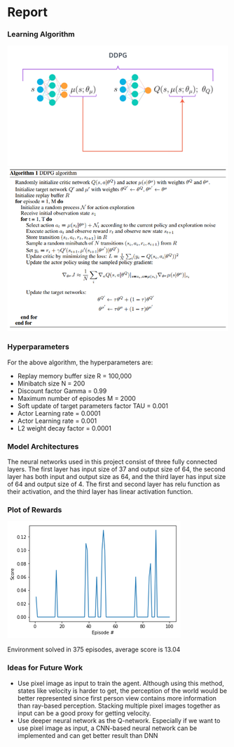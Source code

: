 # Report
###  Learning Algorithm
![Graph](DDPG_graph.png)
![Algorithm](DDPG_algo.png)

### Hyperparameters

For the above algorithm, the hyperparameters are:

- Replay memory buffer size R = 100,000
- Minibatch size N = 200
- Discount factor Gamma = 0.99
- Maximum number of episodes M = 2000
- Soft update of target parameters factor TAU = 0.001
- Actor Learning rate = 0.0001
- Actor Learning rate = 0.001
- L2 weight decay factor = 0.0001

###  Model Architectures

The neural networks used in this project consist of three fully connected layers. The first layer has input size of 37 and output size of 64, the second layer has both input and output size as 64, and the third layer has input size of 64 and output size of 4. The first and second layer has relu function as their activation, and the third layer has linear activation function.

### Plot of Rewards

![Learning Curve](learning_curve.png)


Environment solved in 375 episodes, average score is 13.04

### Ideas for Future Work

- Use pixel image as input to train the agent. Although using this method, states like velocity is harder to get, the perception of the world would be better represented since first person view contains more information than ray-based perception. Stacking multiple pixel images together as input can be a good proxy for getting velocity. 
- Use deeper neural network as the Q-network. Especially if we want to use pixel image as input, a CNN-based neural network can be implemented and can get better result than DNN